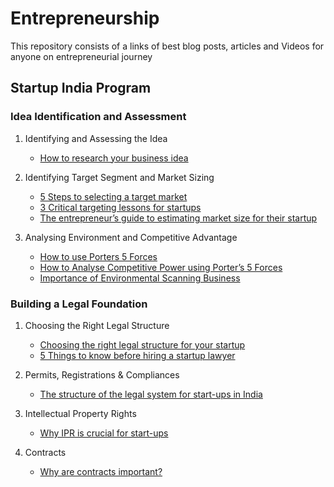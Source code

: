 # Entrepreneurship
This repository consists of a links of best blog posts, articles and Videos for anyone on entrepreneurial journey

## Startup India Program

### Idea Identification and Assessment
1. Identifying and Assessing the Idea
    * [How to research your business idea](https://www.entrepreneur.com/article/70518)

 
2. Identifying Target Segment and Market Sizing
    * [5 Steps to selecting a target market](http://www.rocketwatcher.com/blog/2015/04/startup-market-segmentation.html)
    * [3 Critical targeting lessons for startups](http://marketingbeforefunding.com/2013/08/19/targeting-lessons-for-startups/)
    * [The entrepreneur’s guide to estimating market size for their startup](https://thehubforstartups.com/2015/06/08/the-entrepreneurs-guide-to-estimating-market-size-for-its-startup/)

3. Analysing Environment and Competitive Advantage
    * [How to use Porters 5 Forces](http://www.smartinsights.com/marketing-planning/marketing-models/porters-five-forces/)
    * [How to Analyse Competitive Power using Porter’s 5 Forces](https://www.mindtools.com/pages/article/newTMC_08.htm)
    * [Importance of Environmental Scanning Business](http://www.preservearticles.com/2013082933393/8-important-needs-and-importance-of-environmental-scanning-business.html)
  
### Building a Legal Foundation
1. Choosing the Right Legal Structure
    * [Choosing the right legal structure for your startup](https://blogs.wsj.com/india-chief-mentor/2010/03/05/choosing-the-right-legal-structure-for-your-startup/)
    * [5 Things to know before hiring a startup lawyer](https://www.angelkings.com/startup-lawyers/)
 
2. Permits, Registrations & Compliances
    * [The structure of the legal system for start-ups in India](https://www.indiafilings.com/learn/)

3. Intellectual Property Rights
    * [Why IPR is crucial for start-ups](http://www.legalservicesindia.com/articles/impip.htm)
  
4. Contracts
    * [Why are contracts important?](http://yourbusiness.azcentral.com/contracts-important-business-5691.html)
 


 
